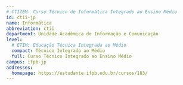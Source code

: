 ```yaml
---
# CTIIEM: Curso Técnico de Informática Integrado ao Ensino Médio
id: ctii-jp
name: Informática
abbreviation: ctii
department: Unidade Acadêmica de Informação e Comunicação
level:
  # ETIM: Educação Técnica Integrada ao Médio
  compact: Técnico Integrado ao Médio
  full: Curso Técnico Integrado ao Ensino Médio
campus: ifpb-jp
addresses:
  homepage: https://estudante.ifpb.edu.br/cursos/183/
---
```

